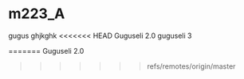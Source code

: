 # m223_A
gugus
ghjkghk
<<<<<<< HEAD
Guguseli 2.0
guguseli 3

=======
Guguseli 2.0
>>>>>>> refs/remotes/origin/master
